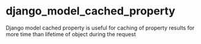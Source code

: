 # django_model_cached_property

Django model cached property is useful for caching of property results for more time than lifetime of object during the request
